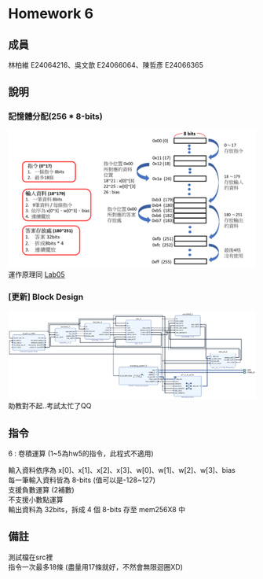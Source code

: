 # Homework 6
## 成員
林柏維 E24064216、吳文歆 E24066064、陳哲彥 E24066365
## 說明  
### 記憶體分配(256 * 8-bits)  
![1](images/1.PNG)  
運作原理同 [Lab05](https://github.com/HainanG/2019_FPGA_Design_Group9/blob/master/Lab05/README.md)  
### [更新] Block Design  
![2](images/lab6_block_design.png)  
助教對不起..考試太忙了QQ  
## 指令  
6 : 卷積運算 (1~5為hw5的指令，此程式不適用)  
  
輸入資料依序為 x[0]、x[1]、x[2]、x[3]、w[0]、w[1]、w[2]、w[3]、bias  
每一筆輸入資料皆為 8-bits (值可以是-128~127)  
支援負數運算 (2補數)  
不支援小數點運算  
輸出資料為 32bits，拆成 4 個 8-bits 存至 mem256X8 中
## 備註  
測試檔在src裡  
指令一次最多18條 (盡量用17條就好，不然會無限迴圈XD)  
